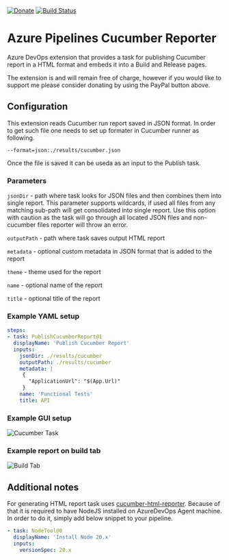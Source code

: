 [![Donate](https://img.shields.io/static/v1?logo=paypal&label=PayPal&message=Donate&color=yellow)](https://www.paypal.com/cgi-bin/webscr?cmd=_s-xclick&hosted_button_id=ZH953HFWKBJFA)
[![Build Status](https://dev.azure.com/erdncyz/extensions/_apis/build/status/erdncyz.azure-pipelines-cucumber?branchName=master)](https://dev.azure.com/erdncyz/extensions/_build/latest?definitionId=15&branchName=master)

# Azure Pipelines Cucumber Reporter

Azure DevOps extension that provides a task for publishing Cucumber report in a HTML format and embeds it into a Build and Release pages.

The extension is and will remain free of charge, however if you would like to support me please consider donating by using the PayPal button above.

## Configuration

This extension reads Cucumber run report saved in JSON format. In order to get such file one needs to set up formater in Cucumber runner as following.

```
--format=json:./results/cucumber.json
```

Once the file is saved it can be useda as an input to the Publish task.

### Parameters

`jsonDir` - path where task looks for JSON files and then combines them into single report. This parameter supports wildcards, if used all files from any matching sub-path will get consolidated into single report. Use this option with caution as the task will go through all located JSON files and non-cucumber files reporter will throw an error.

`outputPath` - path where task saves output HTML report

`metadata` - optional custom metadata in JSON format that is added to the report

`theme` - theme used for the report

`name` - optional name of the report

`title` - optional title of the report

### Example YAML setup

```YAML
steps:
- task: PublishCucumberReport@1
  displayName: 'Publish Cucumber Report'
  inputs:
    jsonDir: ./results/cucumber
    outputPath: ./results/cucumber
    metadata: |
     {
       "ApplicationUrl": "$(App.Url)"
     }
    name: 'Functional Tests'
    title: API
```

### Example GUI setup

![Cucumber Task](images/gui-configuration.png)

### Example report on build tab

![Build Tab](images/build-tab.png)

## Additional notes

For generating HTML report task uses [cucumber-html-reporter](https://www.npmjs.com/package/cucumber-html-reporter).
Because of that it is required to have NodeJS installed on AzureDevOps Agent machine. In order to do it, simply add below snippet to your pipeline.

```YAML
- task: NodeTool@0
  displayName: 'Install Node 20.x'
  inputs:
    versionSpec: 20.x
```
